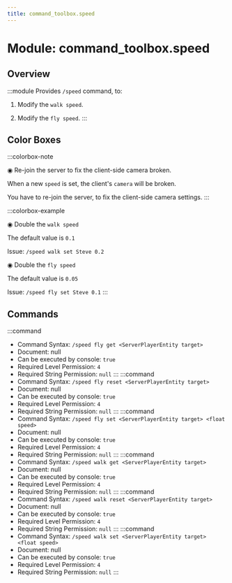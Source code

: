 ```yaml
---
title: command_toolbox.speed
---
```



# Module: command_toolbox.speed

## Overview
:::module
  Provides `/speed` command, to:
  
  1. Modify the `walk speed`.
  
  2. Modify the `fly speed`.
:::
## Color Boxes

:::colorbox-note

  ◉ Re-join the server to fix the client-side camera broken.
  
  When a new `speed` is set, the client's `camera` will be broken.
  
  You have to re-join the server, to fix the client-side camera settings.
:::

:::colorbox-example

  ◉ Double the `walk speed`
  
  The default value is `0.1`
  
  Issue: `/speed walk set Steve 0.2`
  
  
  
  ◉ Double the `fly speed`
  
  The default value is `0.05`
  
  Issue: `/speed fly set Steve 0.1`
:::

## Commands
:::command
- Command Syntax: `/speed fly get <ServerPlayerEntity target>`
- Document: null
- Can be executed by console: `true`
- Required Level Permission: `4`
- Required String Permission: `null`
:::
:::command
- Command Syntax: `/speed fly reset <ServerPlayerEntity target>`
- Document: null
- Can be executed by console: `true`
- Required Level Permission: `4`
- Required String Permission: `null`
:::
:::command
- Command Syntax: `/speed fly set <ServerPlayerEntity target> <float speed>`
- Document: null
- Can be executed by console: `true`
- Required Level Permission: `4`
- Required String Permission: `null`
:::
:::command
- Command Syntax: `/speed walk get <ServerPlayerEntity target>`
- Document: null
- Can be executed by console: `true`
- Required Level Permission: `4`
- Required String Permission: `null`
:::
:::command
- Command Syntax: `/speed walk reset <ServerPlayerEntity target>`
- Document: null
- Can be executed by console: `true`
- Required Level Permission: `4`
- Required String Permission: `null`
:::
:::command
- Command Syntax: `/speed walk set <ServerPlayerEntity target> <float speed>`
- Document: null
- Can be executed by console: `true`
- Required Level Permission: `4`
- Required String Permission: `null`
:::
